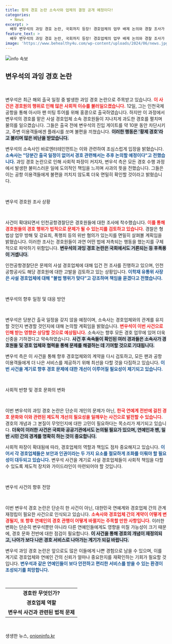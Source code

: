 ```yaml
---
title: 황제 경호 논란 소속사와 업체의 결정 공개 예정이다!
categories:
  - News
excerpt: >
  배우 변우석의 과잉 경호 논란, 국회까지 등장! 경호업체의 업무 배제 논의와 경찰 조사가 이어지고 있는 상황. 과연 어떤 결과가 기다리고 있을까? 클릭해서 자세한 소식을 확인하세요!
feature_text: >
  배우 변우석의 과잉 경호 논란, 국회까지 등장! 경호업체의 업무 배제 논의와 경찰 조사가 이어지고 있는 상황. 과연 어떤 결과가 기다리고 있을까? 클릭해서 자세한 소식을 확인하세요!
image: 'https://www.behealthy4u.com/wp-content/uploads/2024/06/news.jpg'
---
```


<p><img src="https://www.behealthy4u.com/wp-content/uploads/2024/06/news.jpg" alt="info 속보" /></p>

<h2 data-ke-size="size26">변우석의 과잉 경호 논란</h2>

<p data-ke-size="size16">&nbsp;</p>

<p>변우석은 최근 해외 출국 일정 중 발생한 과잉 경호 논란으로 주목받고 있습니다. <b><span style="color: #ee2323;">이 사건은 경호원의 행위로 인해 많은 사회적 이슈를 불러일으켰습니다.</span></b> 12일, 그는 인천국제공항을 통해 아시아 팬 미팅 투어를 위해 홍콩으로 출국하였습니다. 하지만 이 과정에서 변우석의 경호를 맡은 사설 경호업체 소속 경호원들이 지나치게 과도한 경호를 펼치며 물의를 일으켰습니다. 그들은 출국 전에 변우석의 진입 게이트를 약 10분 동안 차단시키고, 주변 이용객들에겐 플래시를 쏘며 불편을 끼쳤습니다. <b><span style="background-color: #21538527;">이러한 행동은 '황제 경호'라고 불리며 많은 비난을 받았습니다.</span></b> </p>

<p>변우석의 소속사인 바로엔터테인먼트는 이와 관련하여 조심스럽게 입장을 밝혔습니다. <b><span style="color: #1a5490;">소속사는 "당분간 출국 일정이 없어서 경호 관련해서는 추후 논의할 예정이다"고 전했습니다.</span></b> 과잉 경호 논란으로 인해 사회적 파장이 커지자, 변우석 측은 모든 경호 수행 과정에서 발생한 불미스러운 일에 도의적인 책임을 느끼며 사과의 뜻을 전했습니다. 그들은 이는 공항 이용객들에게 불편을 끼치지 않도록 더욱 면밀히 확인할 것이라고 밝혔습니다. </p>

<p data-ke-size="size16">&nbsp;</p>

<p>변우석 경호원 조사 상황</p>

<p data-ke-size="size16">&nbsp;</p>

<p>사건이 확대되면서 인천공항경찰단은 경호원들에 대한 조사에 착수했습니다. <b><span style="color: #ee2323;">이를 통해 경호원들의 경호 행위가 법적으로 문제가 될 수 있는지를 검토하고 있습니다.</span></b> 경찰은 형법상 업무 방해 및 강요죄, 폭행죄 등의 위반 혐의가 있는지를 면밀히 살펴볼 계획임을 밝혔습니다. 이러한 조사는 경호원들이 과연 어떤 법에 저촉되는 행동을 했는지를 구체적으로 파악하기 위함입니다. <b><span style="background-color: #21538527;">변우석의 과잉 경호 논란은 국회에서도 거론되는 등 후폭풍이 거셉니다.</span></b></p>

<p>인천공항경찰단은 문제의 사설 경호업체에 대해 입건 전 조사를 진행하고 있으며, 인천공항공사도 해당 경호원에 대한 고발을 검토하고 있는 상황입니다. <b><span style="color: #1a5490;">이학재 유통위 사장은 사설 경호업체에 대해 "불법 행위가 맞다"고 강조하며 책임을 묻겠다고 전했습니다.</span></b></p>

<p data-ke-size="size16">&nbsp;</p>

<p>변우석의 향후 일정 및 대응 방안 </p>

<p data-ke-size="size16">&nbsp;</p>

<p>변우석은 당분간 출국 일정을 갖지 않을 예정이며, 소속사는 경호업체와의 관계를 유지할 것인지 변경할 것인지에 대해 논의할 계획임을 밝혔습니다. <b><span style="color: #ee2323;">변우석이 이번 사건으로 인해 받는 영향은 상당할 것으로 예상됩니다.</span></b> 소속사는 향후 모든 경호 업무에 있어 더욱 신중을 기하겠다고 약속하였습니다. <b><span style="background-color: #21538527;">사건 후 속속들이 확인된 여러 경과들은 소속사가 경호원들 및 경호 업체와 협력을 통해 문제를 해결하는 데 기여할 것으로 기대됩니다.</span></b></p>

<p>변우석 측은 이 사건을 통해 향후 경호업체와의 계약을 다시 검토하고, 모든 팬과 공항 이용객들에게 더 나은 서비스를 제공하기 위해 최선을 다할 것을 다짐하고 있습니다. <b><span style="color: #1a5490;">이번 사건을 계기로 향후 경호 문제에 대한 개선이 이루어질 필요성이 제기되고 있습니다.</span></b></p>

<p data-ke-size="size16">&nbsp;</p>

<p>사회적 반향 및 경호 문화의 변화 </p>

<p data-ke-size="size16">&nbsp;</p>

<p>이번 변우석의 과잉 경호 논란은 단순히 개인의 문제가 아닌, <b><span style="color: #ee2323;">한국 연예계 전반에 걸친 경호 문화와 이와 관련된 제도적 개선의 필요성을 일깨우는 사건으로 발전할 수 있습니다.</span></b> 경호의 개념과 그 본질이 무엇인지에 대한 고민이 필요하다는 목소리가 제기되고 있습니다. <b><span style="background-color: #21538527;">더욱이 이러한 사건은 국회와 공공기관에서도 논의될 필요가 있으며, 연예인과 팬, 일반 시민 간의 경계를 명확히 하는 것이 중요합니다.</span></b></p>

<p>사회적 파장이 확대됨에 따라, 경호업체의 역할과 책임도 점차 중요해지고 있습니다. <b><span style="color: #1a5490;">이어서 각 경호업체들은 보안과 인권이라는 두 가지 요소를 절묘하게 조화를 이뤄야 할 필요성이 대두되고 있습니다.</span></b> 변우석 사건을 계기로 사설 경호업체들이 사회적 책임을 다할 수 있도록 제도적 장치와 가이드라인이 마련되어야 할 것입니다. </p>

<p data-ke-size="size16">&nbsp;</p>

<p>변우석 사건의 향후 전망 </p>

<p data-ke-size="size16">&nbsp;</p>

<p>이번 변우석 경호 논란은 단순히 한 사건이 아닌, 대한민국 연예계와 경호업체 간의 관계 재정립이 필요한 사건으로 인식되고 있습니다. <b><span style="color: #ee2323;">소속사와 경호업체 간의 계약이 어떻게 변경될지, 또 향후 연예인의 경호 관행이 어떻게 바뀔지는 주목할 만한 사항입니다.</span></b> 이러한 변화는 단순히 변우석뿐만 아니라 다른 연예인들에게도 영향을 미칠 가능성이 크기 때문에, 경호 문화 전반에 대한 점검이 필요합니다. <b><span style="background-color: #21538527;">이 사건을 통해 경호의 개념이 재정의되고, 나아가 보다 나은 경호 서비스로 나아가는 계기가 되길 바랍니다.</span></b></p>

<p>변우석 과잉 경호 논란은 앞으로도 많은 이들에게 나쁜 경험으로 남을 수 있으며, 이를 계기로 경호업체와 연예인 간의 신뢰가 얼마나 중요한지를 재확인하는 기회가 필요할 것입니다. <b><span style="color: #1a5490;">변우석과 같은 연예인들이 보다 안전하고 편리한 서비스를 받을 수 있는 환경이 조성되기를 희망합니다.</span></b> </p>

<p data-ke-size="size16">&nbsp;</p>

<table>
<tr>
<td style="text-align: center; height: 17px;"><b>경호란 무엇인가?</b></td>
</tr>
<tr>
<td style="text-align: center; height: 17px;"><b>경호업체 역할</b></td>
</tr>
<tr>
<td style="text-align: center; height: 17px;"><b>변우석 사건과 관련된 법적 문제</b></td>
</tr>
</table>

<p data-ke-size="size16">&nbsp;</p>
생생한 뉴스, <a href="https://onioninfo.kr" rel="dofollow">onioninfo.kr</a>


